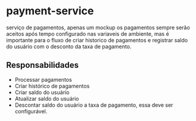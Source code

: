 # payment-service

serviço de pagamentos, apenas um mockup os pagamentos sempre serão aceitos após tempo configurado nas variaveis de ambiente, mas é importante para o fluxo de criar historico de pagamentos e registrar saldo do usuário com
o desconto da taxa de pagamento.

## Responsabilidades
- Processar pagamentos
- Criar histórico de pagamentos
- Criar saldo do usuário
- Atualizar saldo do usuário
- Descontar saldo do usuário a taxa de pagamento, essa deve ser configurável.